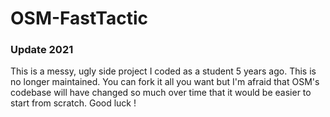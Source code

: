 # OSM-FastTactic

### Update 2021
This is a messy, ugly side project I coded as a student 5 years ago.
This is no longer maintained.
You can fork it all you want but I'm afraid that OSM's codebase will have changed so much over time that it would be easier to start from scratch.
Good luck !
